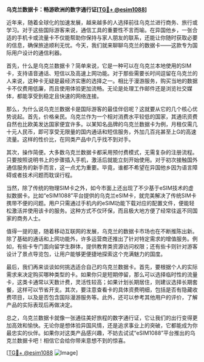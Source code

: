 **乌克兰数据卡：畅游欧洲的数字通行证[[TG💪+ @esim1088](https://t.me/s/esim1088)]**

近年来，随着全球化的加速发展，越来越多的人选择前往乌克兰进行商务、旅行或学习。对于这些国际游客来说，通信工具的重要性不言而喻。在异国他乡，一张合适的手机卡或流量卡不仅能帮助你保持与家人朋友的联系，还能让你随时获取必要的信息，确保旅途顺利无忧。今天，我们就来聊聊乌克兰的数据卡——这款专为国际用户设计的通信利器。

首先，什么是乌克兰数据卡？简单来说，它是一种可以在乌克兰本地使用的SIM卡，支持语音通话、短信以及高速上网功能。对于那些需要长时间逗留在乌克兰的人来说，这种卡无疑是最经济实惠的选择之一。相比于漫游服务，购买当地的数据卡不仅费用低廉，而且使用体验更加流畅。无论是处理工作邮件还是浏览社交媒体，都能享受到稳定且快速的网络连接。

那么，为什么说乌克兰数据卡是国际游客的最佳伴侣呢？这就要从它的几个核心优势说起。首先，价格亲民。乌克兰作为一个相对消费水平较低的国家，其通讯资费自然也比欧美发达国家便宜许多。以某知名品牌的乌克兰数据卡为例，月租仅需几十元人民币，即可享受无限量的国内通话和短信服务，外加几百兆甚至上G的高速流量。这样的性价比，在同类产品中几乎找不到对手。

其次，操作简便。大多数乌克兰数据卡都采用预付费模式，无需复杂的注册流程。只要按照说明书上的步骤插入手机，激活后就能立刻开始使用。对于初次接触国外通信服务的新手而言，这一点尤为重要。毕竟，谁都不希望在异国他乡因为语言障碍或者技术问题而耽误行程。

当然，除了传统的物理SIM卡之外，如今市面上还出现了不少基于eSIM技术的虚拟数据卡。比如“eSIM1088”平台提供的乌克兰eSIM卡，就完美解决了传统SIM卡携带不便的问题。用户只需通过手机内的eSIM功能下载对应的配置文件，便能轻松激活并使用该卡的服务。这种方式不仅环保，而且极大地方便了经常往返不同国家的商务人士。

值得一提的是，随着移动互联网的发展，乌克兰的数据卡市场也在不断推陈出新。除了基础的通话和上网功能外，许多运营商还推出了针对特定需求的增值服务。例如，有些卡专门面向留学生群体，提供教育类资源访问权限；还有些卡则针对游客设计了景点导览包，让用户能够更便捷地探索这个充满魅力的国度。

最后，我们再来谈谈如何挑选适合自己的乌克兰数据卡。首先，要根据个人的实际需求来决定购买哪种类型的卡。如果你只是短期停留，那么可以选择临时性的流量卡，这类卡通常以天数计费，灵活性较高；如果计划长期居住，则建议选择长期套餐，这样可以节省开支。其次，要注意查看卡的具体资费明细，包括是否有隐藏收费项目，以及是否包含国际漫游服务等。此外，还可以参考其他用户的评价，了解产品的实际表现后再做决定。

总之，乌克兰数据卡就像一张通往美好旅程的数字通行证，它让我们的出行变得更加高效和愉快。无论你是想体验异国风情，还是追求事业上的突破，它都能成为你最忠实的伙伴。如果你对这类产品感兴趣，不妨去试试“eSIM1088”平台推出的乌克兰数据卡吧！相信它会给你带来意想不到的惊喜。

[[TG💪+ @esim1088](https://t.me/s/esim1088) ![Image](https://i.postimg.cc/4NQfJmqS/Snipaste-2025-05-13-00-14-12.png)]